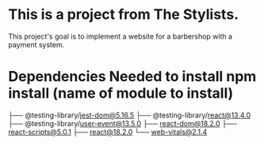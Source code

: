 # This is a project from The Stylists.

This project's goal is to implement a website for a barbershop with a payment system.

# Dependencies Needed to install npm install (name of module to install)
├── @testing-library/jest-dom@5.16.5
├── @testing-library/react@13.4.0
├── @testing-library/user-event@13.5.0
├── react-dom@18.2.0
├── react-scripts@5.0.1
├── react@18.2.0
└── web-vitals@2.1.4